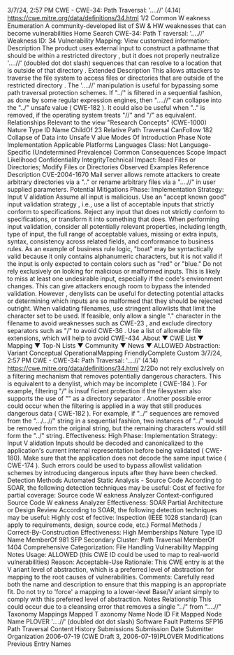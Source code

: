 3/7/24, 2:57 PM CWE - CWE-34: Path Traversal: '....//' (4.14)
https://cwe.mitre.org/data/deﬁnitions/34.html 1/2
Common W eakness Enumeration
A community-developed list of SW & HW weaknesses that can become
vulnerabilities
Home Search
CWE-34: Path T raversal: '....//'
Weakness ID: 34
Vulnerability Mapping: 
View customized information:
 Description
The product uses external input to construct a pathname that should be within a restricted directory , but it does not properly neutralize
'....//' (doubled dot dot slash) sequences that can resolve to a location that is outside of that directory .
 Extended Description
This allows attackers to traverse the file system to access files or directories that are outside of the restricted directory .
The '....//' manipulation is useful for bypassing some path traversal protection schemes. If "../" is filtered in a sequential fashion, as
done by some regular expression engines, then "....//" can collapse into the "../" unsafe value ( CWE-182 ). It could also be useful when
".." is removed, if the operating system treats "//" and "/" as equivalent.
 Relationships
 Relevant to the view "Research Concepts" (CWE-1000)
Nature Type ID Name
ChildOf 23 Relative Path Traversal
CanFollow 182 Collapse of Data into Unsafe V alue
 Modes Of Introduction
Phase Note
Implementation
 Applicable Platforms
Languages
Class: Not Language-Specific (Undetermined Prevalence)
 Common Consequences
Scope Impact Likelihood
Confidentiality
IntegrityTechnical Impact: Read Files or Directories; Modify Files or Directories
 Observed Examples
Reference Description
CVE-2004-1670 Mail server allows remote attackers to create arbitrary directories via a ".." or rename arbitrary files via
a "....//" in user supplied parameters.
 Potential Mitigations
Phase: Implementation
Strategy: Input V alidation
Assume all input is malicious. Use an "accept known good" input validation strategy , i.e., use a list of acceptable inputs that
strictly conform to specifications. Reject any input that does not strictly conform to specifications, or transform it into something
that does.
When performing input validation, consider all potentially relevant properties, including length, type of input, the full range of
acceptable values, missing or extra inputs, syntax, consistency across related fields, and conformance to business rules. As an
example of business rule logic, "boat" may be syntactically valid because it only contains alphanumeric characters, but it is not
valid if the input is only expected to contain colors such as "red" or "blue."
Do not rely exclusively on looking for malicious or malformed inputs. This is likely to miss at least one undesirable input,
especially if the code's environment changes. This can give attackers enough room to bypass the intended validation. However ,
denylists can be useful for detecting potential attacks or determining which inputs are so malformed that they should be rejected
outright.
When validating filenames, use stringent allowlists that limit the character set to be used. If feasible, only allow a single "."
character in the filename to avoid weaknesses such as CWE-23 , and exclude directory separators such as "/" to avoid CWE-36 .
Use a list of allowable file extensions, which will help to avoid CWE-434 .About ▼ CWE List ▼ Mapping ▼ Top-N Lists ▼ Community ▼ News ▼
ALLOWED
Abstraction: Variant
Conceptual OperationalMapping
FriendlyComplete Custom
3/7/24, 2:57 PM CWE - CWE-34: Path Traversal: '....//' (4.14)
https://cwe.mitre.org/data/deﬁnitions/34.html 2/2Do not rely exclusively on a filtering mechanism that removes potentially dangerous characters. This is equivalent to a denylist,
which may be incomplete ( CWE-184 ). For example, filtering "/" is insuf ficient protection if the filesystem also supports the use of
"\" as a directory separator . Another possible error could occur when the filtering is applied in a way that still produces dangerous
data ( CWE-182 ). For example, if "../" sequences are removed from the ".../...//" string in a sequential fashion, two instances of
"../" would be removed from the original string, but the remaining characters would still form the "../" string.
Effectiveness: High
Phase: Implementation
Strategy: Input V alidation
Inputs should be decoded and canonicalized to the application's current internal representation before being validated ( CWE-
180). Make sure that the application does not decode the same input twice ( CWE-174 ). Such errors could be used to bypass
allowlist validation schemes by introducing dangerous inputs after they have been checked.
 Detection Methods
Automated Static Analysis - Source Code
According to SOAR, the following detection techniques may be useful:
Cost ef fective for partial coverage:
Source code W eakness Analyzer
Context-configured Source Code W eakness Analyzer
Effectiveness: SOAR Partial
Architecture or Design Review
According to SOAR, the following detection techniques may be useful:
Highly cost ef fective:
Inspection (IEEE 1028 standard) (can apply to requirements, design, source code, etc.)
Formal Methods / Correct-By-Construction
Effectiveness: High
 Memberships
Nature Type ID Name
MemberOf 981 SFP Secondary Cluster: Path Traversal
MemberOf 1404 Comprehensive Categorization: File Handling
 Vulnerability Mapping Notes
Usage: ALLOWED (this CWE ID could be used to map to real-world vulnerabilities)
Reason: Acceptable-Use
Rationale:
This CWE entry is at the V ariant level of abstraction, which is a preferred level of abstraction for mapping to the root causes of
vulnerabilities.
Comments:
Carefully read both the name and description to ensure that this mapping is an appropriate fit. Do not try to 'force' a mapping to a
lower-level Base/V ariant simply to comply with this preferred level of abstraction.
 Notes
Relationship
This could occur due to a cleansing error that removes a single "../" from "....//"
 Taxonomy Mappings
Mapped T axonomy Name Node ID Fit Mapped Node Name
PLOVER '....//' (doubled dot dot slash)
Software Fault Patterns SFP16 Path Traversal
 Content History
 Submissions
Submission Date Submitter Organization
2006-07-19
(CWE Draft 3, 2006-07-19)PLOVER
 Modifications
 Previous Entry Names
